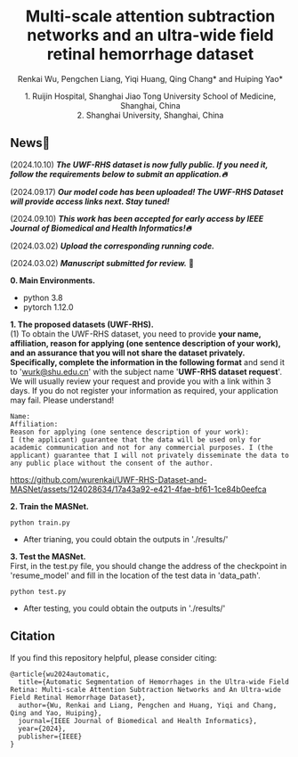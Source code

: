 <p align="center">
  <h1 align="center">Multi-scale attention subtraction networks and an ultra-wide field retinal hemorrhage dataset</h1>
  <p align="center">
    Renkai Wu, Pengchen Liang, Yiqi Huang, Qing Chang* and Huiping Yao*
  </p>
    <p align="center">
      1. Ruijin Hospital, Shanghai Jiao Tong University School of Medicine, Shanghai, China</br>
      2. Shanghai University, Shanghai, China</br>
  </p>
</p>

## News🚀
(2024.10.10) ***The UWF-RHS dataset is now fully public. If you need it, follow the requirements below to submit an application.🔥*** 

(2024.09.17) ***Our model code has been uploaded! The UWF-RHS Dataset will provide access links next. Stay tuned!*** 

(2024.09.10) ***This work has been accepted for early access by IEEE Journal of Biomedical and Health Informatics!🔥*** 

(2024.03.02) ***Upload the corresponding running code.*** 

(2024.03.02) ***Manuscript submitted for review.*** 📃




**0. Main Environments.**
- python 3.8
- pytorch 1.12.0

**1. The proposed datasets (UWF-RHS).** </br>
(1) To obtain the UWF-RHS dataset, you need to provide **your name, affiliation, reason for applying (one sentence description of your work), and an assurance that you will not share the dataset privately. Specifically, complete the information in the following format** and send it to 'wurk@shu.edu.cn' with the subject name '**UWF-RHS dataset request**'. We will usually review your request and provide you with a link within 3 days. If you do not register your information as required, your application may fail. Please understand! </br>
```
Name:
Affiliation:
Reason for applying (one sentence description of your work):
I (the applicant) guarantee that the data will be used only for academic communication and not for any commercial purposes. I (the applicant) guarantee that I will not privately disseminate the data to any public place without the consent of the author.
```


https://github.com/wurenkai/UWF-RHS-Dataset-and-MASNet/assets/124028634/17a43a92-e421-4fae-bf61-1ce84b0eefca



**2. Train the MASNet.**
```
python train.py
```
- After trianing, you could obtain the outputs in './results/'

**3. Test the MASNet.** </br>
First, in the test.py file, you should change the address of the checkpoint in 'resume_model' and fill in the location of the test data in 'data_path'.
```
python test.py
```
- After testing, you could obtain the outputs in './results/'

## Citation
If you find this repository helpful, please consider citing:
```
@article{wu2024automatic,
  title={Automatic Segmentation of Hemorrhages in the Ultra-wide Field Retina: Multi-scale Attention Subtraction Networks and An Ultra-wide Field Retinal Hemorrhage Dataset},
  author={Wu, Renkai and Liang, Pengchen and Huang, Yiqi and Chang, Qing and Yao, Huiping},
  journal={IEEE Journal of Biomedical and Health Informatics},
  year={2024},
  publisher={IEEE}
}
```
